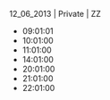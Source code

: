 12_06_2013 | Private | ZZ 
* 09:01:01
* 10:01:00
* 11:01:00
* 14:01:00
* 20:01:00
* 21:01:00
* 22:01:00
